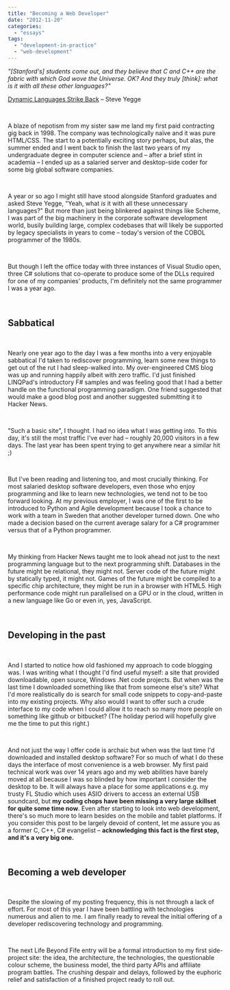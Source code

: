 ```yaml
---
title: "Becoming a Web Developer"
date: "2012-11-20"
categories: 
  - "essays"
tags: 
  - "development-in-practice"
  - "web-development"
---
```


_"\[Stanford's\] students come out, and they believe that C and C++ are the fabric with which God wove the Universe. OK? And they truly \[think\]: what is it with all these other languages?"_

[Dynamic Languages Strike Back](http://steve-yegge.blogspot.co.uk/2008/05/dynamic-languages-strike-back.html) – Steve Yegge

 

A blaze of nepotism from my sister saw me land my first paid contracting gig back in 1998. The company was technologically naïve and it was pure HTML/CSS. The start to a potentially exciting story perhaps, but alas, the summer ended and I went back to finish the last two years of my undergraduate degree in computer science and – after a brief stint in academia – I ended up as a salaried server and desktop-side coder for some big global software companies.

 

A year or so ago I might still have stood alongside Stanford graduates and asked Steve Yegge, "Yeah, what _is_ it with all these unnecessary languages?" But more than just being blinkered against things like Scheme, I was part of the big machinery in the corporate software development world, busily building large, complex codebases that will likely be supported by legacy specialists in years to come – today's version of the COBOL programmer of the 1980s.

 

But though I left the office today with three instances of Visual Studio open, three C# solutions that co-operate to produce some of the DLLs required for one of my companies' products, I'm definitely not the same programmer I was a year ago.

 

## Sabbatical

 

Nearly one year ago to the day I was a few months into a very enjoyable sabbatical I'd taken to rediscover programming, learn some new things to get out of the rut I had sleep-walked into. My over-engineered CMS blog was up and running happily albeit with zero traffic. I'd just finished LINQPad's introductory F# samples and was feeling good that I had a better handle on the functional programming paradigm. One friend suggested that would make a good blog post and another suggested submitting it to Hacker News.

 

"Such a basic site", I thought. I had no idea what I was getting into. To this day, it's still the most traffic I've ever had – roughly 20,000 visitors in a few days. The last year has been spent trying to get anywhere near a similar hit ;)

 

But I've been reading and listening too, and most crucially thinking. For most salaried desktop software developers, even those who enjoy programming and like to learn new technologies, we tend not to be too forward looking. At my previous employer, I was one of the first to be introduced to Python and Agile development because I took a chance to work with a team in Sweden that another developer turned down. One who made a decision based on the current average salary for a C# programmer versus that of a Python programmer.

 

My thinking from Hacker News taught me to look ahead not just to the next programming language but to the next programming shift. Databases in the future might be relational, they might not. Server code of the future might by statically typed, it might not. Games of the future might be compiled to a specific chip architecture, they might be run in a browser with HTML5. High performance code might run parallelised on a GPU or in the cloud, written in a new language like Go or even in, yes, JavaScript.

 

## Developing in the past

 

And I started to notice how old fashioned my approach to code blogging was. I was writing what I thought I'd find useful myself: a site that provided downloadable, open source, Windows .Net code projects. But when was the last time I downloaded something like that from someone else's site? What I'd more realistically do is search for small code snippets to copy-and-paste into my existing projects. Why also would I want to offer such a crude interface to my code when I could allow it to reach so many more people on something like github or bitbucket? (The holiday period will hopefully give me the time to put this right.)

 

And not just the way I offer code is archaic but when was the last time I'd downloaded and installed desktop software? For so much of what I do these days the interface of most convenience is a web browser. My first paid technical work was over 14 years ago and my web abilities have barely moved at all because I was so blinded by how important I consider the desktop to be. It will always have a place for some applications e.g. my trusty FL Studio which uses ASIO drivers to access an external USB soundcard, but **my coding chops have been missing a very large skillset for quite some time now**. Even after starting to look into web development, there's so much more to learn besides on the mobile and tablet platforms. If you consider this post to be largely devoid of content, let me assure you as a former C, C++, C# evangelist – **acknowledging this fact is the first step, and it's a very big one.**

 

## Becoming a web developer

 

Despite the slowing of my posting frequency, this is not through a lack of effort. For most of this year I have been battling with technologies numerous and alien to me. I am finally ready to reveal the initial offering of a developer rediscovering technology and programming.

 

The next Life Beyond Fife entry will be a formal introduction to my first side-project site: the idea, the architecture, the technologies, the questionable colour scheme, the business model, the third party APIs and affiliate program battles. The crushing despair and delays, followed by the euphoric relief and satisfaction of a finished project ready to roll out.
